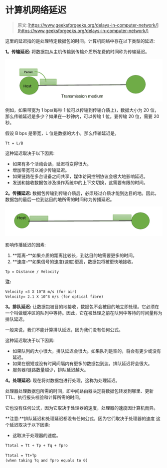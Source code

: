 # 计算机网络延迟

> 原文:[https://www.geeksforgeeks.org/delays-in-computer-network/](https://www.geeksforgeeks.org/delays-in-computer-network/)

这里的延迟指的是处理特定数据包的时间。计算机网络中存在以下类型的延迟:

**1。传输延迟:**
将数据包从主机传输到传输介质所花费的时间称为传输延迟。

![](img/5bdd0afd040edcd722f18ef4e3094fe6.png)

例如，如果带宽为 1 bps(每秒 1 位可以传输到传输介质上)，数据大小为 20 位，那么传输延迟是多少？如果在一秒钟内，可以传输 1 位。要传输 20 位，需要 20 秒。

假设 B bps 是带宽，L 位是数据的大小，那么传输延迟是，

```
Tt = L/B
```

这种延迟取决于以下因素:

*   如果有多个活动会话，延迟将变得很大。
*   增加带宽可以减少传输延迟。
*   如果链路在多台设备之间共享，媒体访问控制协议会极大地影响延迟。
*   发送和接收数据包涉及操作系统中的上下文切换，这需要有限的时间。

**2。传播延迟:**
数据包传输到传输介质后，必须经过介质才能到达目的地。因此，数据包的最后一位到达目的地所需的时间称为传播延迟。

![](img/3b8a1d94a88fe408a47ebab094ffdb98.png)

影响传播延迟的因素:

1.  **距离–**如果介质的距离比较长，到达目的地需要更多的时间。
2.  **速度–**如果信号的速度(速度)更高，数据包将被更快地接收。

```
Tp = Distance / Velocity 
```

**注:**

```
Velocity =3 X 10^8 m/s (for air)
Velocity= 2.1 X 10^8 m/s (for optical fibre) 
```

**3。排队延迟:**
让数据包被目的地接收，数据包不会被目的地立即处理。它必须在一个叫做缓冲区的队列中等待。因此，它在被处理之前在队列中等待的时间量称为排队延迟。

一般来说，我们不能计算排队延迟，因为我们没有任何公式。

这种延迟取决于以下因素:

*   如果队列的大小很大，排队延迟会很大。如果队列是空的，将会有更少或没有延迟。
*   如果在很短或没有时间间隔内有更多的数据包到达，排队延迟将会很大。
*   服务器/链路数量越少，排队延迟越大。

**4。处理延迟:**
现在将对数据包进行处理，这称为处理延迟。

处理器处理数据包所需的时间，即中间路由器决定将数据包转发到哪里、更新 TTL、执行报头校验和计算所需的时间。

它也没有任何公式，因为它取决于处理器的速度，处理器的速度因计算机而异。

**注意:**排队延迟和处理延迟都没有任何公式，因为它们取决于处理器的速度
这个延迟取决于以下因素:

*   这取决于处理器的速度。

```
Ttotal = Tt + Tp + Tq + Tpro

Ttotal = Tt+Tp
(when taking Tq and Tpro equals to 0) 
```